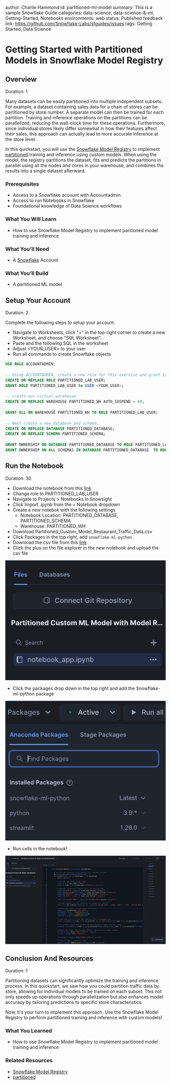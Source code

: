author: Charlie Hammond
id: partitioned-ml-model
summary: This is a sample Snowflake Guide
categories: data-science, data-science-&-ml, Getting-Started, Notebooks
environments: web
status: Published 
feedback link: https://github.com/Snowflake-Labs/sfguides/issues
tags: Getting Started, Data Science

# Getting Started with Partitioned Models in Snowflake Model Registry
<!-- ------------------------ -->
## Overview 
Duration: 1

Many datasets can be easily partitioned into multiple independent subsets. For example, a dataset containing sales data for a chain of stores can be partitioned by store number. A separate model can then be trained for each partition. Training and inference operations on the partitions can be parallelized, reducing the wall-clock time for these operations. Furthermore, since individual stores likely differ somewhat in how their features affect their sales, this approach can actually lead to more accurate inference at the store level.

In this quickstart, you will use the [Snowflake Model Registry](https://docs.snowflake.com/en/developer-guide/snowpark-ml/model-registry/overview) to implement [partitioned](https://docs.snowflake.com/en/developer-guide/snowpark-ml/model-registry/partitioned-custom-models) training and inference using custom models. When using the model, the registry partitions the dataset, fits and predicts the partitions in parallel using all the nodes and cores in your warehouse, and combines the results into a single dataset afterward.

### Prerequisites
- Access to a Snowflake account with Accountadmin. 
- Access to run Notebooks in Snowflake
- Foundational knowledge of Data Science workflows

### What You Will Learn 
- How to use Snowflake Model Registry to implement paritioned model training and inference

### What You’ll Need 
- A [Snowflake](https://app.snowflake.com/) Account

### What You’ll Build 
- A partitioned ML model

<!-- ------------------------ -->
## Setup Your Account
Duration: 2

Complete the following steps to setup your account:
- Navigate to Worksheets, click "+" in the top-right corner to create a new Worksheet, and choose "SQL Worksheet".
- Paste and the following SQL in the worksheet 
- Adjust <YOUR_USER> to your user
- Run all commands to create Snowflake objects

```sql
USE ROLE ACCOUNTADMIN;

-- Using ACCOUNTADMIN, create a new role for this exercise and grant to applicable users
CREATE OR REPLACE ROLE PARTITIONED_LAB_USER;
GRANT ROLE PARTITIONED_LAB_USER to USER <YOUR_USER>;

-- create our virtual warehouse
CREATE OR REPLACE WAREHOUSE PARTITIONED_WH AUTO_SUSPEND = 60;

GRANT ALL ON WAREHOUSE PARTITIONED_WH TO ROLE PARTITIONED_LAB_USER;

-- Next create a new database and schema,
CREATE OR REPLACE DATABASE PARTITIONED_DATABASE;
CREATE OR REPLACE SCHEMA PARTITIONED_SCHEMA;

GRANT OWNERSHIP ON DATABASE PARTITIONED_DATABASE TO ROLE PARTITIONED_LAB_USER COPY CURRENT GRANTS;
GRANT OWNERSHIP ON ALL SCHEMAS IN DATABASE PARTITIONED_DATABASE  TO ROLE PARTITIONED_LAB_USER COPY CURRENT GRANTS;

```
<!-- ------------------------ -->
## Run the Notebook
Duration: 30

- Download the notebook from this [link](https://github.com/Snowflake-Labs/sfguide-getting-started-with-partitioned-models-snowflake-model-registry/blob/main/notebooks/0_start_here.ipynb)
- Change role to PARTITIONED_LAB_USER
- Navigate to Projects > Notebooks in Snowsight
- Click Import .ipynb from the + Notebook dropdown
- Create a new notebok with the following settings
  - Notebook Location: PARTITIONED_DATABASE, PARTITIONED_SCHEMA
  - Warehouse: PARTITIONED_WH
- Download Partitioned_Custom_Model_Restaurant_Traffic_Data.csv
- Click Packages in the top right, add `snowflake-ml-python`
- Download the csv file from this [link](https://github.com/Snowflake-Labs/sfguide-getting-started-with-partitioned-models-snowflake-model-registry/blob/main/scripts/Partitioned_Custom_Model_Restaurant_Traffic_Data.csv)
- Click the plus on the file explorer in the new notebook and upload the csv file

![upload-file](assets/upload-file.png)

- Click the packages drop down in the top right and add the Snowflake-ml-python package

![add-package](assets/add-package.png)

- Run cells in the notebook!

![notebook-preview](assets/notebook.png)

<!-- ------------------------ -->
## Conclusion And Resources
Duration: 1

Partitioning datasets can significantly optimize the training and inference process. In this quickstart, we saw how you could partition traffic data by store, allowing for individual models to be trained on each subset. This not only speeds up operations through parallelization but also enhances model accuracy by tailoring predictions to specific store characteristics.

Now, it's your turn to implement this approach. Use the Snowflake Model Registry to perform partitioned training and inference with custom models!

### What You Learned
- How to use Snowflake Model Registry to implement paritioned model training and inference

### Related Resources
- [Snowflake Model Registry](https://docs.snowflake.com/en/developer-guide/snowpark-ml/model-registry/overview)
- [partitioned](https://docs.snowflake.com/en/developer-guide/snowpark-ml/model-registry/partitioned-custom-models)
